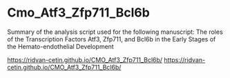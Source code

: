 # Cmo_Atf3_Zfp711_Bcl6b
Summary of the analysis script used for the following manuscript: The roles of the Transcription Factors Atf3, Zfp711, and Bcl6b in the Early Stages of the Hemato-endothelial Development 


https://ridvan-cetin.github.io/CMO_Atf3_Zfp711_Bcl6b/
https://ridvan-cetin.github.io/CMO_Atf3_Zfp711_Bcl6b/
